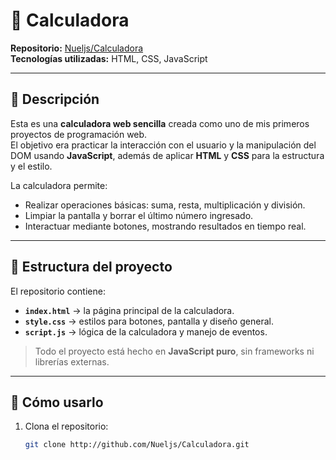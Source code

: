 # 🧮 Calculadora

**Repositorio:** [Nueljs/Calculadora](http://github.com/Nueljs/Calculadora)  
**Tecnologías utilizadas:** HTML, CSS, JavaScript

---

## 📝 Descripción

Esta es una **calculadora web sencilla** creada como uno de mis primeros proyectos de programación web.  
El objetivo era practicar la interacción con el usuario y la manipulación del DOM usando **JavaScript**, además de aplicar **HTML** y **CSS** para la estructura y el estilo.

La calculadora permite:

- Realizar operaciones básicas: suma, resta, multiplicación y división.  
- Limpiar la pantalla y borrar el último número ingresado.  
- Interactuar mediante botones, mostrando resultados en tiempo real.  

---

## 📂 Estructura del proyecto

El repositorio contiene:

- **`index.html`** → la página principal de la calculadora.  
- **`style.css`** → estilos para botones, pantalla y diseño general.  
- **`script.js`** → lógica de la calculadora y manejo de eventos.  

> Todo el proyecto está hecho en **JavaScript puro**, sin frameworks ni librerías externas.

---

## 🚀 Cómo usarlo

1. Clona el repositorio:

   ```bash
   git clone http://github.com/Nueljs/Calculadora.git
